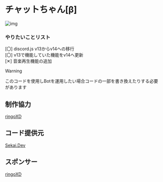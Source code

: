 # チャットちゃん[β]
![img](https://github.com/SinonomeNetwork/ChatChanBeta/blob/main/ccb.png)

### やりたいことリスト
[〇] discord.js v13からv14への移行<br>
[〇] v13で機能していた機能をv14へ更新<br>
[✕] 音楽再生機能の追加<br>

> [!WARNING]
> このコードを使用しBotを運用したい場合コードの一部を書き換えたりする必要があります

## 制作協力
[ringoXD](https://github.com/ringo360)

## コード提供元
[Sekai.Dev](https://github.com/TeamSekai)

## スポンサー
[ringoXD](https://github.com/ringo360)
